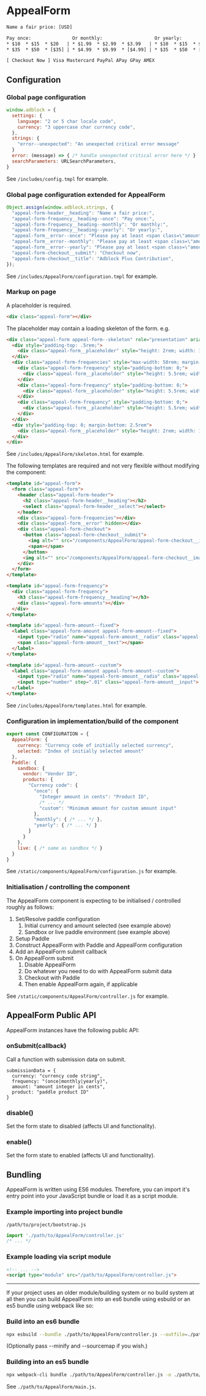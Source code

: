 # AppealForm

```txt
Name a fair price: [USD]

Pay once:               Or monthly:                   Or yearly:
* $10  * $15  * $20   | * $1.99  * $2.99  * $3.99   | * $10  * $15  * $20
* $35  * $50  * [$35] | * $4.99  * $9.99  * [$4.99] | * $35  * $50  * [$35]

[ Checkout Now ] Visa Mastercard PayPal APay GPay AMEX
```

## Configuration

### Global page configuration

```js
window.adblock = {
  settings: {
    language: "2 or 5 char locale code",
    currency: "3 uppercase char currency code",
  },
  strings: {
    "error--unexpected": "An unexpected critical error message"
  }
  error: (message) => { /* handle unexpected critical error here */ }
  searchParameters: URLSearchParameters,
}
```

See `/includes/config.tmpl` for example.

### Global page configuration extended for AppealForm

```js
Object.assign(window.adblock.strings, {
  "appeal-form-header__heading": "Name a fair price:",
  "appeal-form-frequency__heading--once": "Pay once:",
  "appeal-form-frequency__heading--monthly": "Or monthly:",
  "appeal-form-frequency__heading--yearly": "Or yearly:",
  "appeal-form__error--once": "Please pay at least <span class=\"amount\"></span> to cover fees.",
  "appeal-form__error--monthly": "Please pay at least <span class=\"amount\"></span> to cover fees.",
  "appeal-form__error--yearly": "Please pay at least <span class=\"amount\"></span> to cover fees.",
  "appeal-form-checkout__submit": "Checkout now",
  "appeal-form-checkout__title": "Adblock Plus Contribution",
});
```

See `/includes/AppealForm/configuration.tmpl` for example.

### Markup on page

A placeholder is required.

```html
<div class="appeal-form"></div>
```

The placeholder may contain a loading skeleton of the form. e.g.

```html
<div class="appeal-form appeal-form--skeleton" role="presentation" aria-hidden="true">
  <div style="padding-top: .5rem;">
    <div class="appeal-form__placeholder" style="height: 2rem; width: 100%; max-width: 16rem;"></div>
  </div>
  <div class="appeal-form-frequencies" style="max-width: 50rem; margin-top: 0.25rem; margin-bottom: 0.25rem;">
    <div class="appeal-form-frequency" style="padding-bottom: 0;">
      <div class="appeal-form__placeholder" style="height: 5.5rem; width:100%;"></div>
    </div>
    <div class="appeal-form-frequency" style="padding-bottom: 0;">
      <div class="appeal-form__placeholder" style="height: 5.5rem; width:100%;"></div>
    </div>
    <div class="appeal-form-frequency" style="padding-bottom: 0;">
      <div class="appeal-form__placeholder" style="height: 5.5rem; width:100%;"></div>
    </div>
  </div>
  <div style="padding-top: 0; margin-bottom: 2.5rem">
    <div class="appeal-form__placeholder" style="height: 2rem; width: 100%; max-width: 33rem;"></div>
  </div>
</div>
```

See `/includes/AppealForm/skeleton.html` for example.

The following templates are required and not very flexible without modifying the component:

```html
<template id="appeal-form">
  <form class="appeal-form">
    <header class="appeal-form-header">
      <h2 class="appeal-form-header__heading"></h2>
      <select class="appeal-form-header__select"></select>
    </header>
    <div class="appeal-form-frequencies"></div>
    <div class="appeal-form__error" hidden></div>
    <div class="appeal-form-checkout">
      <button class="appeal-form-checkout__submit">
        <img alt="" src="/components/AppealForm/appeal-form-checkout__icon.png" class="appeal-form-checkout__icon">
        <span></span>
      </button>
      <img alt="" src="/components/AppealForm/appeal-form-checkout__image.svg" class="appeal-form-checkout__image">
    </div>
  </form>  
</template>

<template id="appeal-form-frequency">
  <div class="appeal-form-frequency">
    <h3 class="appeal-form-frequency__heading"></h3>
    <div class="appeal-form-amounts"></div>
  </div>  
</template>

<template id="appeal-form-amount--fixed">
  <label class="appeal-form-amount appeal-form-amount--fixed">
    <input type="radio" name="appeal-form-amount__radio" class="appeal-form-amount__radio">
    <span class="appeal-form-amount__text"></span>
  </label>  
</template>

<template id="appeal-form-amount--custom">
  <label class="appeal-form-amount appeal-form-amount--custom">
    <input type="radio" name="appeal-form-amount__radio" class="appeal-form-amount__radio" value="custom">
    <input type="number" step=".01" class="appeal-form-amount__input">
  </label>  
</template>
```

See `/includes/AppealForm/templates.html` for example.

### Configuration in implementation/build of the component

```js
export const CONFIGURATION = {
  AppealForm: {
    currency: "Currency code of initially selected currency",
    selected: "Index of initially selected amount"
  },
  Paddle: {
    sandbox: {
      vendor: "Vendor ID",
      products: {
        "Currency code": {
          "once": {
            "Integer amount in cents": "Product ID",
            /* ... */
            "custom": "Minimum amount for custom amount input"
          },
          "monthly": { /* ... */ },
          "yearly": { /* ... */ }
        }
      }
    },
    live: { /* same as sandbox */ }
  }
}
```

See `/static/components/AppealForm/configuration.js` for example.

### Initialisation / controlling the component

The AppealForm component is expecting to be initialised / controlled roughly as follows:

1. Set/Resolve paddle configuration
    1. Initial currency and amount selected (see example above)
    1. Sandbox or live paddle environment (see example above)
1. Setup Paddle
1. Construct AppealForm with Paddle and AppealForm configuration
1. Add an AppealForm submit callback
1. On AppealForm submit
    1. Disable AppealForm
    1. Do whatever you need to do with AppealForm submit data
    1. Checkout with Paddle
      1. Then enable AppealForm again, if applicable

See `/static/components/AppealForm/controller.js` for example.

## AppealForm Public API

AppealForm instances have the following public API:

### onSubmit(callback)

Call a function with submission data on submit.

```
submissionData = {
  currency: "currency code string",
  frequency: "(once|monthly|yearly)",
  amount: "amount integer in cents",
  product: "paddle product ID"
}
```

### disable()

Set the form state to disabled (affects UI and functionality).

### enable()

Set the form state to enabled (affects UI and functionality).

## Bundling

AppealForm is written using ES6 modules. Therefore, you can import it's entry
point into your JavaScript bundle or load it as a script module.

### Example importing into project bundle

`/path/to/project/bootstrap.js`

```js
import './path/to/AppealForm/controller.js'
/* ... */
```

### Example loading via script module

```html
<!-- ... -->
<script type="module" src="/path/to/AppealForm/controller.js">
```

---

If your project uses an older module/building system or no build system at all
then you can build AppealForm into an es6 bundle using esbuild or an es5 bundle
using webpack like so:

### Build into an es6 bundle

```bash
npx esbuild --bundle ./path/to/AppealForm/controller.js --outfile=./path/to/AppealForm/bundle.js
```

(Optionally pass --minify and --sourcemap if you wish.)

### Building into an es5 bundle

```bash
npx webpack-cli bundle ./path/to/AppealForm/controller.js -o ./path/to/AppealForm/ --mode development --devtool hidden-source-map
```

See `./path/to/AppealForm/main.js`.